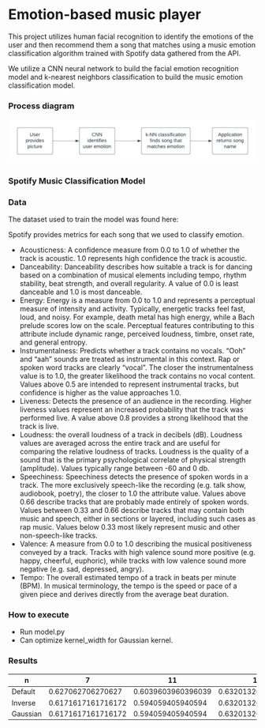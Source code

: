 # Emotion-based music player
This project utilizes human facial recognition to identify the emotions of the user and then recommend them a song that matches using a music emotion classification algorithm trained with Spotify data gathered from the API.

We utilize a CNN neural network to build the facial emotion recognition model and k-nearest neighbors classification to build the music emotion classification model.

### Process diagram
![Process Diagram](imgs/process-diagram.png)

### Spotify Music Classification Model

### Data

The dataset used to train the model was found here:

Spotify provides metrics for each song that we used to classify emotion.

* Acousticness: A confidence measure from 0.0 to 1.0 of whether the track is acoustic. 1.0 represents high confidence the track is acoustic.
* Danceability: Danceability describes how suitable a track is for dancing based on a combination of musical elements including tempo, rhythm stability, beat strength, and overall regularity. A value of 0.0 is least danceable and 1.0 is most danceable.
* Energy: Energy is a measure from 0.0 to 1.0 and represents a perceptual measure of intensity and activity. Typically, energetic tracks feel fast, loud, and noisy. For example, death metal has high energy, while a Bach prelude scores low on the scale. Perceptual features contributing to this attribute include dynamic range, perceived loudness, timbre, onset rate, and general entropy.
* Instrumentalness: Predicts whether a track contains no vocals. “Ooh” and “aah” sounds are treated as instrumental in this context. Rap or spoken word tracks are clearly “vocal”. The closer the instrumentalness value is to 1.0, the greater likelihood the track contains no vocal content. Values above 0.5 are intended to represent instrumental tracks, but confidence is higher as the value approaches 1.0.
* Liveness: Detects the presence of an audience in the recording. Higher liveness values represent an increased probability that the track was performed live. A value above 0.8 provides a strong likelihood that the track is live.
* Loudness: the overall loudness of a track in decibels (dB). Loudness values are averaged across the entire track and are useful for comparing the relative loudness of tracks. Loudness is the quality of a sound that is the primary psychological correlate of physical strength (amplitude). Values typically range between -60 and 0 db.
* Speechiness: Speechiness detects the presence of spoken words in a track. The more exclusively speech-like the recording (e.g. talk show, audiobook, poetry), the closer to 1.0 the attribute value. Values above 0.66 describe tracks that are probably made entirely of spoken words. Values between 0.33 and 0.66 describe tracks that may contain both music and speech, either in sections or layered, including such cases as rap music. Values below 0.33 most likely represent music and other non-speech-like tracks.
* Valence: A measure from 0.0 to 1.0 describing the musical positiveness conveyed by a track. Tracks with high valence sound more positive (e.g. happy, cheerful, euphoric), while tracks with low valence sound more negative (e.g. sad, depressed, angry).
* Tempo: The overall estimated tempo of a track in beats per minute (BPM). In musical terminology, the tempo is the speed or pace of a given piece and derives directly from the average beat duration.

### How to execute
* Run model.py
* Can optimize kernel_width for Gaussian kernel.

### Results

| n        | 7                  | 11                 | 15                 | 25                 | 45                 |
|----------|--------------------|--------------------|--------------------|--------------------|--------------------|
| Default  | 0.627062706270627  | 0.6039603960396039 | 0.6320132013201321 | 0.6072607260726073 | 0.6237623762376238 |
| Inverse  | 0.6171617161716172 | 0.594059405940594  | 0.6320132013201321 | 0.5973597359735974 | 0.6023102310231023 |
| Gaussian | 0.6171617161716172 | 0.594059405940594  | 0.6320132013201321 | 0.5973597359735974 | 0.6023102310231023 |
